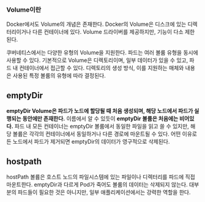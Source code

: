 ### Volume이란

Docker에서도 Volume의 개념은 존재한다. Docker의 Volume은 디스크에 있는 디렉터리이거나 다른 컨테이너에 있다. Volume 드라이버를 제공하지만, 기능이 다소 제한된다.

쿠버네티스에서는 다양한 유형의 Volume을 지원한다. 파드는 여러 볼륨 유형을 동시에 사용할 수 있다. 기본적으로 Volume은 디렉토리이며, 일부 데이터가 있을 수 있고, 파드 내 컨테이너에서 접근할 수 있다. 디렉토리의 생성 방식, 이를 지원하는 매체와 내용은 사용된 특정 볼륨의 유형에 따라 결정된다.

## emptyDir

**emptyDir Volume은 파드가 노드에 할당될 때 처음 생성되며, 해당 노드에서 파드가 실행되는 동안에만 존재한다.** 이름에서 알 수 있듯이 **emptyDir 볼륨은 처음에는 비어있다.** 파드 내 모든 컨테이너는 emptyDir 볼륨에서 동일한 파일을 읽고 쓸 수 있지만, 해당 볼륨은 각각의 컨테이너에서 동일하거나 다른 경로에 마운트될 수 있다. 어떤 이유로든 노드에서 파드가 제거되면 emptyDir의 데이터가 영구적으로 삭제된다.

## hostpath

hostPath 볼륨은 호스트 노드의 파일시스템에 있는 파일이나 디렉터리를 파드에 직접 마운트한다. emptyDir과 다르게 Pod가 죽어도 볼륨의 데이터는 삭제되지 않는다. 대부분의 파드들이 필요한 것은 아니지만, 일부 애플리케이션에서는 강력한 역할을 한다.
